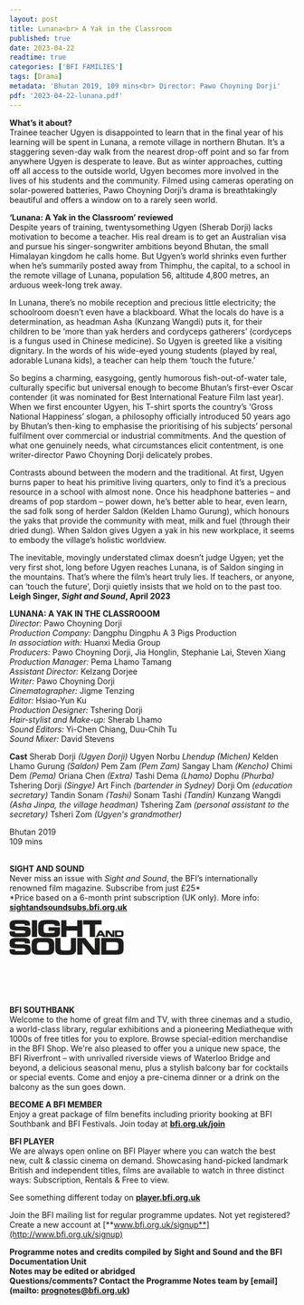 ```yaml
---
layout: post
title: Lunana<br> A Yak in the Classroom
published: true
date: 2023-04-22
readtime: true
categories: ['BFI FAMILIES']
tags: [Drama]
metadata: 'Bhutan 2019, 109 mins<br> Director: Pawo Choyning Dorji'
pdf: '2023-04-22-lunana.pdf'
---
```


**What’s it about?**  
Trainee teacher Ugyen is disappointed to learn that in the final year of his learning will be spent in Lunana, a remote village in northern Bhutan. It’s a staggering seven-day walk from the nearest drop-off point and so far from anywhere Ugyen is desperate to leave. But as winter approaches, cutting off all access to the outside world, Ugyen becomes more involved in the lives of his students and the community. Filmed using cameras operating on solar-powered batteries, Pawo Choyning Dorji’s drama is breathtakingly beautiful and offers a window on to a rarely seen world.  

**‘Lunana:  A Yak in the Classroom’ reviewed**  
Despite years of training, twentysomething Ugyen (Sherab Dorji) lacks motivation to become a teacher. His real dream is to get an Australian visa and pursue his singer-songwriter ambitions beyond Bhutan, the small Himalayan kingdom he calls home. But Ugyen’s world shrinks even further when he’s summarily posted away from Thimphu, the capital, to a school in the remote village of Lunana, population 56, altitude 4,800 metres, an arduous week-long trek away.

In Lunana, there’s no mobile reception and precious little electricity; the schoolroom doesn’t even have a blackboard. What the locals do have is a determination, as headman Asha (Kunzang Wangdi) puts it, for their children to be ‘more than yak herders and cordyceps gatherers’ (cordyceps is a fungus used in Chinese medicine). So Ugyen is greeted like a visiting dignitary. In the words of his wide-eyed young students (played by real, adorable Lunana kids), a teacher can help them ‘touch the future.’

So begins a charming, easygoing, gently humorous fish-out-of-water tale, culturally specific but universal enough to become Bhutan’s first-ever Oscar contender (it was nominated for Best International Feature Film last year). When we first encounter Ugyen, his T-shirt sports the country’s ‘Gross National Happiness’ slogan, a philosophy officially introduced 50 years ago by Bhutan’s then-king to emphasise the prioritising of his subjects’ personal fulfilment over commercial or industrial commitments. And the question of what one genuinely needs, what circumstances elicit contentment, is one writer-director Pawo Choyning Dorji delicately probes.

Contrasts abound between the modern and the traditional. At first, Ugyen burns paper to heat his primitive living quarters, only to find it’s a precious resource in a school with almost none. Once his headphone batteries – and dreams of pop stardom – power down, he’s better able to hear, even learn, the sad folk song of herder Saldon (Kelden Lhamo Gurung), which honours the yaks that provide the community with meat, milk and fuel (through their dried dung). When Saldon gives Ugyen a yak in his new workplace, it seems to embody the village’s holistic worldview.

The inevitable, movingly understated climax doesn’t judge Ugyen; yet the very first shot, long before Ugyen reaches Lunana, is of Saldon singing in the mountains. That’s where the film’s heart truly lies. If teachers, or anyone, can ‘touch the future’, Dorji quietly insists that we hold on to the past too.  
**Leigh Singer, _Sight and Sound_, April 2023**  

**LUNANA: A YAK IN THE CLASSROOOM**  
_Director:_ Pawo Choyning Dorji  
_Production Company:_ Dangphu Dingphu A 3 Pigs Production  
_In association with:_ Huanxi Media Group  
_Producers:_ Pawo Choyning Dorji, Jia Honglin, Stephanie Lai, Steven Xiang  
_Production Manager:_ Pema Lhamo Tamang  
_Assistant Director:_ Kelzang Dorjee  
_Writer:_ Pawo Choyning Dorji  
_Cinematographer:_ Jigme Tenzing  
_Editor:_ Hsiao-Yun Ku  
_Production Designer:_ Tshering Dorji  
_Hair-stylist and Make-up:_ Sherab Lhamo  
_Sound Editors:_ Yi-Chen Chiang, Duu-Chih Tu  
_Sound Mixer:_ David Stevens  

**Cast**
Sherab Dorji _(Ugyen Dorji)_
Ugyen  Norbu _Lhendup (Michen)_
Kelden Lhamo Gurung _(Saldon)_
Pem Zam _(Pem Zam)_
Sangay Lham _(Kencho)_
Chimi Dem _(Pema)_
Oriana Chen _(Extra)_
Tashi Dema _(Lhamo)_
Dophu _(Phurba)_
Tshering Dorji _(Singye)_
Art Finch _(bartender in Sydney)_
Dorji Om _(education secretary)_
Tandin Sonam _(Tashi)_
Sonam Tashi _(Tandin)_
Kunzang Wangdi _(Asha Jinpa, the village headman)_
Tshering Zam _(personal assistant to the secretary)_
Tsheri Zom _(Ugyen's grandmother)_

Bhutan 2019  
109 mins  
<br>

**SIGHT AND SOUND**<br>
Never miss an issue with _Sight and Sound_, the BFI’s internationally renowned film magazine. Subscribe from just £25*<br>
*Price based on a 6-month print subscription (UK only). More info: [**sightandsoundsubs.bfi.org.uk**](https://sightandsoundsubs.bfi.org.uk/subscribe)

<img style="float: left;" src="/img/sight-and-sound.jpg" width="40%" height="40%"><br><br><br><br><br><br><br><br>

**BFI SOUTHBANK**  
Welcome to the home of great film and TV, with three cinemas and a studio, a world-class library, regular exhibitions and a pioneering Mediatheque with 1000s of free titles for you to explore. Browse special-edition merchandise in the BFI Shop. We&#39;re also pleased to offer you a unique new space, the BFI Riverfront – with unrivalled riverside views of Waterloo Bridge and beyond, a delicious seasonal menu, plus a stylish balcony bar for cocktails or special events. Come and enjoy a pre-cinema dinner or a drink on the balcony as the sun goes down.  

**BECOME A BFI MEMBER**  
Enjoy a great package of film benefits including priority booking at BFI Southbank and BFI Festivals. Join today at [**bfi.org.uk/join**](http://www.bfi.org.uk/join)  

**BFI PLAYER**  
 We are always open online on BFI Player where you can watch the best new, cult &amp; classic cinema on demand. Showcasing hand-picked landmark British and independent titles, films are available to watch in three distinct ways: Subscription, Rentals &amp; Free to view.  

See something different today on [**player.bfi.org.uk**](https://player.bfi.org.uk)  

Join the BFI mailing list for regular programme updates. Not yet registered? Create a new account at [**www.bfi.org.uk/signup**](http://www.bfi.org.uk/signup)

**Programme notes and credits compiled by Sight and Sound and the BFI Documentation Unit  
Notes may be edited or abridged  
Questions/comments? Contact the Programme Notes team by [email](mailto: prognotes@bfi.org.uk)**
<!--stackedit_data:
eyJoaXN0b3J5IjpbMTI0OTM5NTU4NSwxNzk3NDAyOTZdfQ==
-->